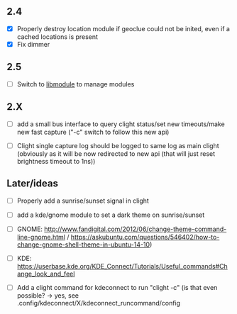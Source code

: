 ## 2.4
- [x] Properly destroy location module if geoclue could not be inited, even if a cached locations is present
- [x] Fix dimmer

## 2.5
- [ ] Switch to [libmodule](https://github.com/FedeDP/libmodule) to manage modules

## 2.X
- [ ] add a small bus interface to query clight status/set new timeouts/make new fast capture ("-c" switch to follow this new api)
- [ ] Clight single capture log should be logged to same log as main clight (obviously as it will be now redirected to new api (that will just reset brightness timeout to 1ns))


## Later/ideas
- [ ] Properly add a sunrise/sunset signal in clight
- [ ] add a kde/gnome module to set a dark theme on sunrise/sunset

- [ ] GNOME: http://www.fandigital.com/2012/06/change-theme-command-line-gnome.html / https://askubuntu.com/questions/546402/how-to-change-gnome-shell-theme-in-ubuntu-14-10)

- [ ] KDE: https://userbase.kde.org/KDE_Connect/Tutorials/Useful_commands#Change_look_and_feel

- [ ] Add a clight command for kdeconnect to run "clight -c" (is that even possible? -> yes, see .config/kdeconnect/X/kdeconnect_runcommand/config
